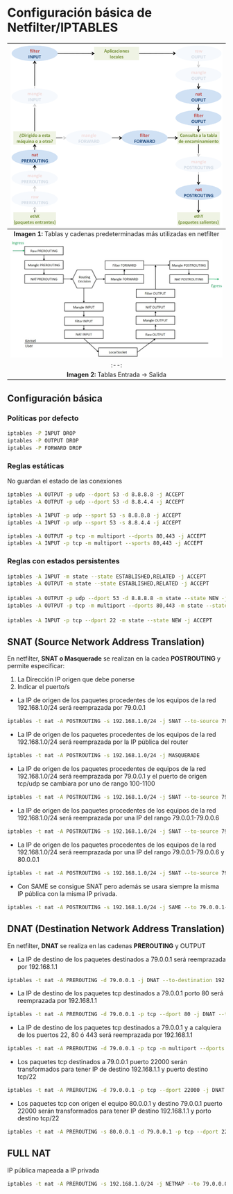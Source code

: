 # Configuración básica de Netfilter/IPTABLES
|![Tablas y cadenas predeterminadas más utilizadas en netfilter](netfilter_abreviado_003.png)|
|:--:|
|**Imagen 1:** Tablas y cadenas predeterminadas más utilizadas en netfilter|
|![Tablas](tablas.jpg)|
|:--:|
|**Imagen 2:** Tablas Entrada -> Salida|

## Configuración básica
### Políticas por defecto
```bash title="Denegar por defecto (CleanUp Rules)"
iptables -P INPUT DROP
iptables -P OUTPUT DROP
iptables -P FORWARD DROP
```
### Reglas estáticas
No guardan el estado de las conexiones
```bash title="Salida"
iptables -A OUTPUT -p udp --dport 53 -d 8.8.8.8 -j ACCEPT
iptables -A OUTPUT -p udp --dport 53 -d 8.8.4.4 -j ACCEPT
```
```bash title="Entrada"
iptables -A INPUT -p udp --sport 53 -s 8.8.8.8 -j ACCEPT
iptables -A INPUT -p udp --sport 53 -s 8.8.4.4 -j ACCEPT
```
```bash title="Varios puertos al mismo tiempo"
iptables -A OUTPUT -p tcp -m multiport --dports 80,443 -j ACCEPT
iptables -A INPUT -p tcp -m multiport --sports 80,443 -j ACCEPT
```
### Reglas con estados persistentes
```bash title="Persistentes"
iptables -A INPUT -m state --state ESTABLISHED,RELATED -j ACCEPT
iptables -A OUTPUT -m state --state ESTABLISHED,RELATED -j ACCEPT

iptables -A OUTPUT -p udp --dport 53 -d 8.8.8.8 -m state --state NEW -j ACCEPT
iptables -A OUTPUT -p tcp -m multiport --dports 80,443 -m state --state NEW -j ACCEPT

iptables -A INPUT -p tcp --dport 22 -m state --state NEW -j ACCEPT
```
## SNAT (Source Network Address Translation)
En netfilter, **SNAT o Masquerade** se realizan en la cadea **POSTROUTING** y permite especificar:

1. La Dirección IP origen que debe ponerse
2. Indicar el puerto/s

- La IP de origen de los paquetes procedentes de los equipos de la red 192.168.1.0/24 será reemprazada por 79.0.0.1 
```bash 
iptables -t nat -A POSTROUTING -s 192.168.1.0/24 -j SNAT --to-source 79.0.0.1
```
- La IP de origen de los paquetes procedentes de los equipos de la red 192.168.1.0/24 será reemprazada por la IP pública del router
```bash hl_lines="1"
iptables -t nat -A POSTROUTING -s 192.168.1.0/24 -j MASQUERADE
```
- La IP de origen de los paquetes procedentes de equipos de la red 192.168.1.0/24 será reemprazada por 79.0.0.1 y el puerto de origen tcp/udp se cambiara por uno de rango 100-1100
```bash
iptables -t nat -A POSTROUTING -s 192.168.1.0/24 -j SNAT --to-source 79.0.0.1:100-1100
```
- La IP de origen de los paquetes procedentes de los equipos de la red 192.168.1.0/24 será reemprazada por una IP del rango 79.0.0.1-79.0.0.6
```bash
iptables -t nat -A POSTROUTING -s 192.168.1.0/24 -j SNAT --to-source 79.0.0.1-79.0.0.6
```
- La IP de origen de los paquetes procedentes de los equipos de la red 192.168.1.0/24 será reemprazada por una IP del rango 79.0.0.1-79.0.0.6 y 80.0.0.1
```bash 
iptables -t nat -A POSTROUTING -s 192.168.1.0/24 -j SNAT --to-source 79.0.0.1-79.0.0.6 --to-source 80.0.0.1
```
- Con SAME se consigue SNAT pero además se usara siempre la misma IP pública con la misma IP privada.
```bash 
iptables -t nat -A POSTROUTING -s 192.168.1.0/24 -j SAME --to 79.0.0.1-79.0.0.6
```
## DNAT (Destination Network Address Translation)
En netfilter, **DNAT** se realiza en las cadenas **PREROUTING** y OUTPUT
- La IP de destino de los paquetes destinados a 79.0.0.1 será reemprazada por 192.168.1.1
```bash
iptables -t nat -A PREROUTING -d 79.0.0.1 -j DNAT --to-destination 192.168.1.1
```
- La IP de destino de los paquetes tcp destinados a 79.0.0.1 porto 80 será reemprazada por 192.168.1.1
```bash
iptables -t nat -A PREROUTING -d 79.0.0.1 -p tcp --dport 80 -j DNAT --to-destination 192.168.1.1
```
- La IP de destino de los paquetes tcp destinados a 79.0.0.1 y a calquiera de los puertos 22, 80 ó 443 será reemprazada por 192.168.1.1
```bash
iptables -t nat -A PREROUTING -d 79.0.0.1 -p tcp -m multiport --dports 22,80,443 -j DNAT --to-destination 192.168.1.1
```
- Los paquetes tcp destinados a 79.0.0.1 puerto 22000 serán transformados para tener IP de destino 192.168.1.1 y puerto destino tcp/22
```bash
iptables -t nat -A PREROUTING -d 79.0.0.1 -p tcp --dport 22000 -j DNAT --to-destination 192.168.1.1:22
```
- Los paquetes tcp con origen el equipo 80.0.0.1 y destino 79.0.0.1 puerto 22000 serán transformados para tener IP destino 192.168.1.1 y porto destino tcp/22
```bash
iptables -t nat -A PREROUTING -s 80.0.0.1 -d 79.0.0.1 -p tcp --dport 22000 -j DNAT --to-destination 192.168.1.1:22
```
## FULL NAT
IP pública mapeada a IP privada
```bash
iptables -t nat -A PREROUTING -s 192.168.1.0/24 -j NETMAP --to 79.0.0.0/24
```